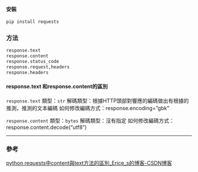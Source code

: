 

#### 安裝

```bash
pip install requests
```



### 方法

```python
response.text
response.content
response.status_code
response.request,headers
response.headers
```



#### response.text 和response.content的區別

`response.text`
類型：`str`
解碼類型：根據HTTP頭部對響應的編碼做出有根據的推測，推測的文本編碼
如何修改編碼方式：response.encoding=”gbk”

`response.content`
類型：`bytes`
解碼類型：沒有指定
如何修改編碼方式：response.content.decode(“utf8”)



---

### 參考

[python requests中content與text方法的區別_Erice_s的博客-CSDN博客](https://blog.csdn.net/Erice_s/article/details/80115895)